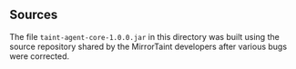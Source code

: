 ## Sources

The file `taint-agent-core-1.0.0.jar` in this directory was built using the source repository shared by the MirrorTaint
developers after various bugs were corrected.